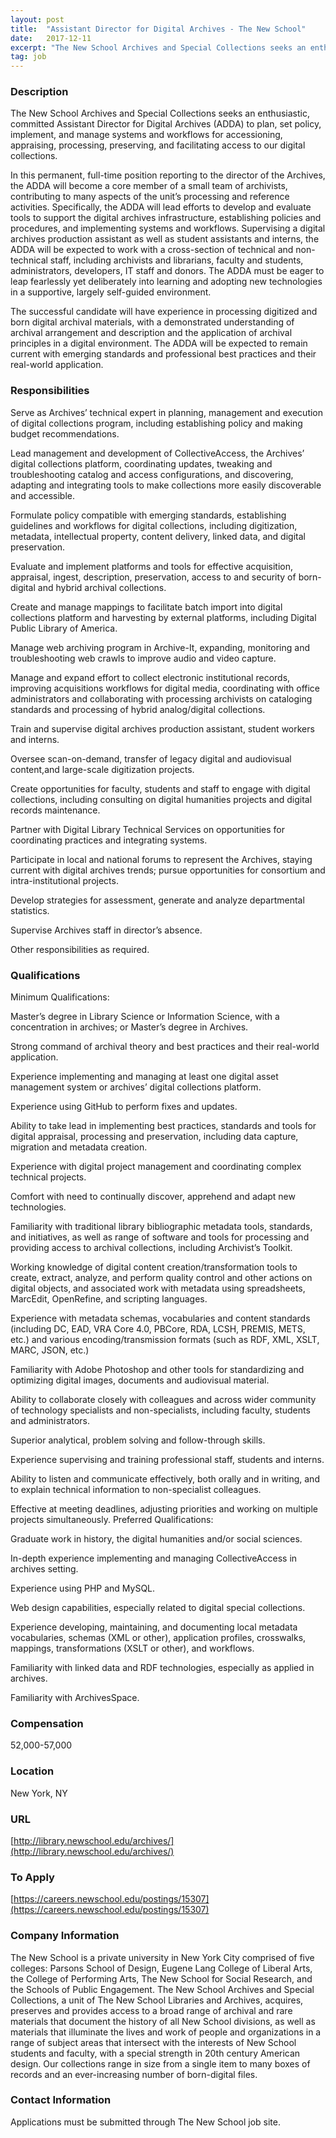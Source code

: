 ```yaml
---
layout: post
title:  "Assistant Director for Digital Archives - The New School"
date:   2017-12-11
excerpt: "The New School Archives and Special Collections seeks an enthusiastic, committed Assistant Director for Digital Archives (ADDA) to plan, set policy, implement, and manage systems and workflows for accessioning, appraising, processing, preserving, and facilitating access to our digital collections. In this permanent, full-time position reporting to the director of the..."
tag: job
---
```


### Description   

The New School Archives and Special Collections seeks an enthusiastic, committed Assistant Director for Digital Archives (ADDA) to plan, set policy, implement, and manage systems and workflows for accessioning, appraising, processing, preserving, and facilitating access to our digital collections.

In this permanent, full-time position reporting to the director of the Archives, the ADDA will become a core member of a small team of archivists, contributing to many aspects of the unit’s processing and reference activities. Specifically, the ADDA will lead efforts to develop and evaluate tools to support the digital archives infrastructure, establishing policies and procedures, and implementing systems and workflows. Supervising a digital archives production assistant as well as student assistants and interns, the ADDA will be expected to work with a cross-section of technical and non-technical staff, including archivists and librarians, faculty and students, administrators, developers, IT staff and donors. The ADDA must be eager to leap fearlessly yet deliberately into learning and adopting new technologies in a supportive, largely self-guided environment.

The successful candidate will have experience in processing digitized and born digital archival materials, with a demonstrated understanding of archival arrangement and description and the application of archival principles in a digital environment. The ADDA will be expected to remain current with emerging standards and professional best practices and their real-world application.


### Responsibilities   

Serve as Archives’ technical expert in planning, management and execution of digital collections program, including establishing policy and making budget recommendations.

Lead management and development of CollectiveAccess, the Archives’ digital collections platform, coordinating updates, tweaking and troubleshooting catalog and access configurations, and discovering, adapting and integrating tools to make collections more easily discoverable and accessible.

Formulate policy compatible with emerging standards, establishing guidelines and workflows for digital collections, including digitization, metadata, intellectual property, content delivery, linked data, and digital preservation.

Evaluate and implement platforms and tools for effective acquisition, appraisal, ingest, description, preservation, access to and security of born-digital and hybrid archival collections.

Create and manage mappings to facilitate batch import into digital collections platform and harvesting by external platforms, including Digital Public Library of America.

Manage web archiving program in Archive-It, expanding, monitoring and troubleshooting web crawls to improve audio and video capture.

Manage and expand effort to collect electronic institutional records, improving acquisitions workflows for digital media, coordinating with office administrators and collaborating with processing archivists on cataloging standards and processing of hybrid analog/digital collections.

Train and supervise digital archives production assistant, student workers and interns.

Oversee scan-on-demand, transfer of legacy digital and audiovisual content,and large-scale digitization projects.

Create opportunities for faculty, students and staff to engage with digital collections, including consulting on digital humanities projects and digital records maintenance.

Partner with Digital Library Technical Services on opportunities for coordinating practices and integrating systems.

Participate in local and national forums to represent the Archives, staying current with digital archives trends; pursue opportunities for consortium and intra-institutional projects.

Develop strategies for assessment, generate and analyze departmental statistics.

Supervise Archives staff in director’s absence.

Other responsibilities as required.


### Qualifications   

Minimum Qualifications:

Master’s degree in Library Science or Information Science, with a concentration in archives; or Master’s degree in Archives.

Strong command of archival theory and best practices and their real-world application.

Experience implementing and managing at least one digital asset management system or archives’ digital collections platform.

Experience using GitHub to perform fixes and updates.

Ability to take lead in implementing best practices, standards and tools for digital appraisal, processing and preservation, including data capture, migration and metadata creation.

Experience with digital project management and coordinating complex technical projects.

Comfort with need to continually discover, apprehend and adapt new technologies.

Familiarity with traditional library bibliographic metadata tools, standards, and initiatives, as well as range of software and tools for processing and providing access to archival collections, including Archivist’s Toolkit.

Working knowledge of digital content creation/transformation tools to create, extract, analyze, and perform quality control and other actions on digital objects, and associated work with metadata using spreadsheets, MarcEdit, OpenRefine, and scripting languages.

Experience with metadata schemas, vocabularies and content standards (including DC, EAD, VRA Core 4.0, PBCore, RDA, LCSH, PREMIS, METS, etc.) and various encoding/transmission formats (such as RDF, XML, XSLT, MARC, JSON, etc.)

Familiarity with Adobe Photoshop and other tools for standardizing and optimizing digital images, documents and audiovisual material.

Ability to collaborate closely with colleagues and across wider community of technology specialists and non-specialists, including faculty, students and administrators.

Superior analytical, problem solving and follow-through skills.

Experience supervising and training professional staff, students and interns.

Ability to listen and communicate effectively, both orally and in writing, and to explain technical information to non-specialist colleagues.

Effective at meeting deadlines, adjusting priorities and working on multiple projects simultaneously.
Preferred Qualifications:

Graduate work in history, the digital humanities and/or social sciences.

In-depth experience implementing and managing CollectiveAccess in archives setting.

Experience using PHP and MySQL.

Web design capabilities, especially related to digital special collections.

Experience developing, maintaining, and documenting local metadata vocabularies, schemas (XML or other), application profiles, crosswalks, mappings, transformations (XSLT or other), and workflows.

Familiarity with linked data and RDF technologies, especially as applied in archives.

Familiarity with ArchivesSpace.


### Compensation   

52,000-57,000


### Location   

New York, NY


### URL   

[http://library.newschool.edu/archives/](http://library.newschool.edu/archives/)

### To Apply   

[https://careers.newschool.edu/postings/15307](https://careers.newschool.edu/postings/15307)


### Company Information   

The New School is a private university in New York City comprised of five colleges: Parsons School of Design, Eugene Lang College of Liberal Arts, the College of Performing Arts, The New School for Social Research, and the Schools of Public Engagement. The New School Archives and Special Collections, a unit of The New School Libraries and Archives, acquires, preserves and provides access to a broad range of archival and rare materials that document the history of all New School divisions, as well as materials that illuminate the lives and work of people and organizations in a range of subject areas that intersect with the interests of New School students and faculty, with a special strength in 20th century American design. Our collections range in size from a single item to many boxes of records and an ever-increasing number of born-digital files.


### Contact Information   

Applications must be submitted through The New School job site. 

